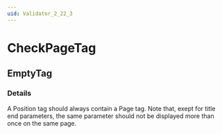 ```yaml
---
uid: Validator_2_22_3
---
```


# CheckPageTag

## EmptyTag

<!-- Description, Properties, ... sections are auto-generated. -->
<!-- REPLACE ME AUTO-GENERATION -->

### Details

A Position tag should always contain a Page tag.
Note that, exept for title end parameters, the same parameter should not be displayed more than once on the same page.

<!-- Uncomment to add example code -->
<!--### Example code-->
